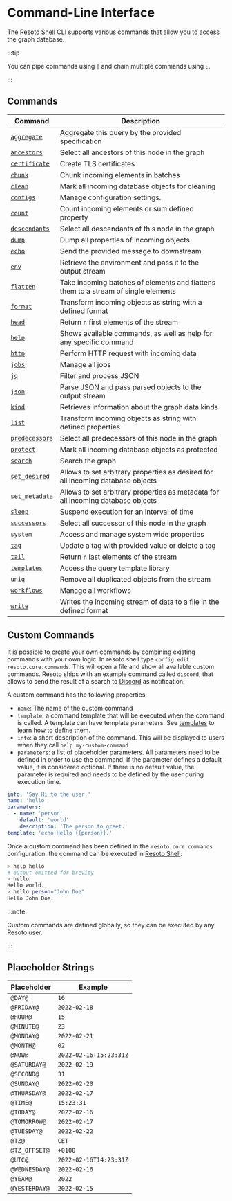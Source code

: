 # Command-Line Interface

The [Resoto Shell](/concepts/components/shell.md) CLI supports various commands that allow you to access the graph database.

:::tip

You can pipe commands using `|` and chain multiple commands using `;`.

:::

## Commands

| Command                             | Description                                                                        |
| ----------------------------------- | ---------------------------------------------------------------------------------- |
| [`aggregate`](./aggregate.md)       | Aggregate this query by the provided specification                                 |
| [`ancestors`](./ancestors.md)       | Select all ancestors of this node in the graph                                     |
| [`certificate`](./certificate.md)   | Create TLS certificates                                                            |
| [`chunk`](./chunk.md)               | Chunk incoming elements in batches                                                 |
| [`clean`](./clean.md)               | Mark all incoming database objects for cleaning                                    |
| [`configs`](./configs/index.md)     | Manage configuration settings.                                                     |
| [`count`](./count.md)               | Count incoming elements or sum defined property                                    |
| [`descendants`](./descendants.md)   | Select all descendants of this node in the graph                                   |
| [`dump`](./dump.md)                 | Dump all properties of incoming objects                                            |
| [`echo`](./echo.md)                 | Send the provided message to downstream                                            |
| [`env`](./env.md)                   | Retrieve the environment and pass it to the output stream                          |
| [`flatten`](./flatten.md)           | Take incoming batches of elements and flattens them to a stream of single elements |
| [`format`](./format.md)             | Transform incoming objects as string with a defined format                         |
| [`head`](./head.md)                 | Return `n` first elements of the stream                                            |
| [`help`](./help.md)                 | Shows available commands, as well as help for any specific command                 |
| [`http`](./http.md)                 | Perform HTTP request with incoming data                                            |
| [`jobs`](./jobs/index.md)           | Manage all jobs                                                                    |
| [`jq`](./jq.md)                     | Filter and process JSON                                                            |
| [`json`](./json.md)                 | Parse JSON and pass parsed objects to the output stream                            |
| [`kind`](./kind.md)                 | Retrieves information about the graph data kinds                                   |
| [`list`](./list.md)                 | Transform incoming objects as string with defined properties                       |
| [`predecessors`](./predecessors.md) | Select all predecessors of this node in the graph                                  |
| [`protect`](./protect.md)           | Mark all incoming database objects as protected                                    |
| [`search`](./search.md)             | Search the graph                                                                   |
| [`set_desired`](./set_desired.md)   | Allows to set arbitrary properties as desired for all incoming database objects    |
| [`set_metadata`](./set_metadata.md) | Allows to set arbitrary properties as metadata for all incoming database objects   |
| [`sleep`](./sleep.md)               | Suspend execution for an interval of time                                          |
| [`successors`](./successors.md)     | Select all successor of this node in the graph                                     |
| [`system`](./system/index.md)       | Access and manage system wide properties                                           |
| [`tag`](./tag/index.md)             | Update a tag with provided value or delete a tag                                   |
| [`tail`](./tail.md)                 | Return `n` last elements of the stream                                             |
| [`templates`](./templates/index.md) | Access the query template library                                                  |
| [`uniq`](./uniq.md)                 | Remove all duplicated objects from the stream                                      |
| [`workflows`](./workflows/index.md) | Manage all workflows                                                               |
| [`write`](./write.md)               | Writes the incoming stream of data to a file in the defined format                 |

## Custom Commands

It is possible to create your own commands by combining existing commands with your own logic. In resoto shell type `config edit resoto.core.commands`. This will open a file and show all available custom commands. Resoto ships with an example command called `discord`, that allows to send the result of a search to [Discord](https://discord.com) as notification.

A custom command has the following properties:

- `name`: The name of the custom command
- `template`: a command template that will be executed when the command is called. A template can have template parameters. See [templates](/docs/reference/templates) to learn how to define them.
- `info`: a short description of the command. This will be displayed to users when they call `help my-custom-command`
- `parameters`: a list of placeholder parameters. All parameters need to be defined in order to use the command. If the parameter defines a default value, it is considered optional. If there is no default value, the parameter is required and needs to be defined by the user during execution time.

```yaml title="Example custom command"
info: 'Say Hi to the user.'
name: 'hello'
parameters:
  - name: 'person'
    default: 'world'
    description: 'The person to greet.'
template: 'echo Hello {{person}}.'
```

Once a custom command has been defined in the `resoto.core.commands` configuration, the command can be executed in [Resoto Shell](../../concepts/components/shell.md):

```bash title="Usage of the new hello command"
> help hello
# output omitted for brevity
> hello
Hello world.
> hello person="John Doe"
Hello John Doe.
```

:::note

Custom commands are defined globally, so they can be executed by any Resoto user.

:::

## Placeholder Strings

| Placeholder   | Example                |
| ------------- | ---------------------- |
| `@DAY@`       | `16`                   |
| `@FRIDAY@`    | `2022-02-18`           |
| `@HOUR@`      | `15`                   |
| `@MINUTE@`    | `23`                   |
| `@MONDAY@`    | `2022-02-21`           |
| `@MONTH@`     | `02`                   |
| `@NOW@`       | `2022-02-16T15:23:31Z` |
| `@SATURDAY@`  | `2022-02-19`           |
| `@SECOND@`    | `31`                   |
| `@SUNDAY@`    | `2022-02-20`           |
| `@THURSDAY@`  | `2022-02-17`           |
| `@TIME@`      | `15:23:31`             |
| `@TODAY@`     | `2022-02-16`           |
| `@TOMORROW@`  | `2022-02-17`           |
| `@TUESDAY@`   | `2022-02-22`           |
| `@TZ@`        | `CET`                  |
| `@TZ_OFFSET@` | `+0100`                |
| `@UTC@`       | `2022-02-16T14:23:31Z` |
| `@WEDNESDAY@` | `2022-02-16`           |
| `@YEAR@`      | `2022`                 |
| `@YESTERDAY@` | `2022-02-15`           |
